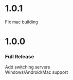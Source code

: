 # 1.0.1
Fix mac building
# 1.0.0
### Full Release
Add switching servers\
Windows/Android/Mac support
